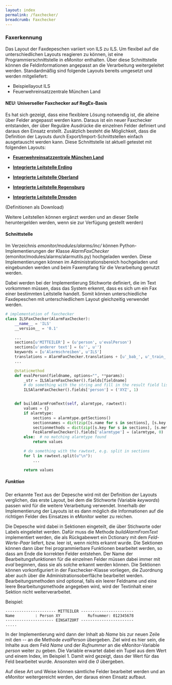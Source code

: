 ```yaml
---
layout: index
permalink: /faxchecker/
breadcrumb: Faxchecker
---
```


### Faxerkennung

Das Layout der Faxdepeschen variiert von ILS zu ILS. Um flexibel auf die unterschiedlichen Layouts reagieren zu können,
ist eine Programmierschnittstelle in eMonitor enthalten. Über diese Schnittstelle können die Feldinformationen angepasst an die
Verarbeitung weitergeleitet werden.
Standardmäßig sind folgende Layouts bereits umgesetzt und werden mitgeliefert:

- Beispiellayout ILS
- Feuerwehreinsatzzentrale München Land

#### NEU: Universeller Faxchecker auf RegEx-Basis

Es hat sich gezeigt, dass eine flexiblere Lösung notwendig ist, die alleine über Felder angepasst werden kann. Daraus ist ein neuer Faxchecker entstanden, der über Reguläre
Ausdrücke die einzelnen Felder definiert und daraus den Einsatz erstellt. Zusätzlich besteht die Möglichkeit, dass die Definition der Layouts durch Export/Import-Schnittstellen
einfach ausgetauscht werden kann. Diese Schnittstelle ist aktuell getestet mit folgenden Layouts:

- [**Feuerwehreinsatzzentrale München Land**][1]

- [**Integrierte Leitstelle Erding**][2]

- [**Integrierte Leitstelle Oberland**][3]

- [**Integrierte Leitstelle Regensburg**][4]

- [**Integrierte Leitstelle Dresden**][5]

(Definitionen als Download)

Weitere Leitstellen können ergänzt werden und an dieser Stelle heruntergelden werden, wenn sie zur Verfügung gestellt werden)

#### Schnittstelle

Im Verzeichnis *emonitor/modules/alarms/inc/* können Python-Implementierungen der Klasse *AlarmFaxChecker* (emonitor/modules/alarms/alarmutils.py)
hochgeladen werden. Diese Implementierungen können im Administrationsbereich hochgeladen und eingebunden werden und beim Faxempfang für die Verarbeitung genutzt werden.

Dabei werden bei der Implementierung Stichworte definiert, die im Text vorkommen müssen, dass das System erkennt, dass es sich um ein Fax einer
bestimmten Leitstelle handelt. Somit können unterschiedliche Faxdepeschen mit unterschiedlichem Layout gleichzeitig verwendet werden.

```python
# implementation of faxchecker
class ILSFaxChecker(AlarmFaxChecker):
    __name__ = 'ILS'
    __version__ = '0.1'

    ...
    sections[u'MITTEILER'] = (u'person', u'evalPerson')
    sections[u'anderer text'] = (u'', u'')
    keywords = [u'Alarmschreiben', u'ILS']
    translations = AlarmFaxChecker.translations + [u'_bab_', u'_train_', u'_street_']
    ...

    @staticmethod
    def evalPerson(fieldname, options="", **params):
        _str = ILSAlarmFaxChecker().fields[fieldname]
        # do something with the string and fill in the result field list
        ILSAlarmFaxChecker().fields['person'] = ('XYZ', 1)


    def buildAlarmFromText(self, alarmtype, rawtext):
        values = {}
        if alarmtype:
            sections = alarmtype.getSections()
            sectionnames = dict(zip([s.name for s in sections], [s.key for s in sections]))
            sectionmethods = dict(zip([s.key for s in sections], [s.method for s in sections]))
            FezAlarmFaxChecker().fields['alarmtype'] = (alarmtype, 0)
        else:  # no matching alarmtype found
            return values

        # do something with the rawtext, e.g. split in sections
        for l in rawtext.split(u"\n"):
            ...

        return values
```

##### Funktion

Der erkannte Text aus der Depesche wird mit der Definition der Layouts verglichen, das erste Layout, bei dem die Stichworte (Variable *keywords*) passen wird für die weitere Verarbeitung verwendet. Innerhalb der Implementierung der Layouts ist es dann möglich die Informationen auf die richtigen Felder des Einsatzes in eMonitor weiter zu reichen.

Die Depesche wird dabei in Sektionen eingeteilt, die über Stichworte oder Labels eingeleitet werden. Dafür muss die Methode *buildAlarmFromText* implementiert werden, die als Rückgabewert ein Dctionary mit dem *Feld*-*Werte*-*Paar* liefert, bzw. leer ist, wenn nichts erkannt wurde. Die Sektionen können dann über frei programmierbare Funktionen bearbeitet werden, so dass am Ende die korrekten Felder entstehen. Der Name der Bearbeitungsfunktionen für die einzelnen Felder müssen dabei immer mit *eval* beginnen, dass sie als solche erkannt werden können. Die Sektionen können vorkonfiguriert in der Faxchecker-Klasse vorliegen, die Zuordnung aber auch über die Administrationsoberfläche bearbeitet werden. Bearbeitungsmethoden sind optional, falls ein leerer Feldname und eine leere Bearbeitungsmethode angegeben wird, wird der Textinhalt einer Sektion nicht weiterverarbeitet.


Beispiel:

 ```
 ---------------------- MITTEILER -----------------------
 Name         : Person XY            Rufnummer: 012345678
 --------------------- EINSATZORT -----------------------
 .....
 ```

 In der Implementierung wird dann der Inhalt ab *Name* bis zur neuen Zeile mit den *--* an die Methode *evalPerson* übergeben. Ziel wird es hier sein, die Inhalte aus dem Feld *Name* und der *Rufnummer* an die eMonitor-Variable *person* weiter zu geben. Die Variable erwartet dabei ein Tupel aus dem Wert und einem Index, im Beispiel 1. Damit wird gezeigt, dass der Wert für das Feld bearbeitet wurde. Ansonsten wird die *0* übergeben.

 Auf diese Art und Weise können sämtliche Felder bearbeitet werden und an eMonitor weitergereicht werden, der daraus einen Einsatz aufbaut.

 [1]: {{site.github.url}}/config/FEZ.cfg
 [2]: {{site.github.url}}/config/ILS_ED.cfg
 [3]: {{site.github.url}}/config/ILS_OB.cfg
 [4]: {{site.github.url}}/config/ILS_R.cfg
 [5]: {{site.github.url}}/config/ILS_DD.cfg
